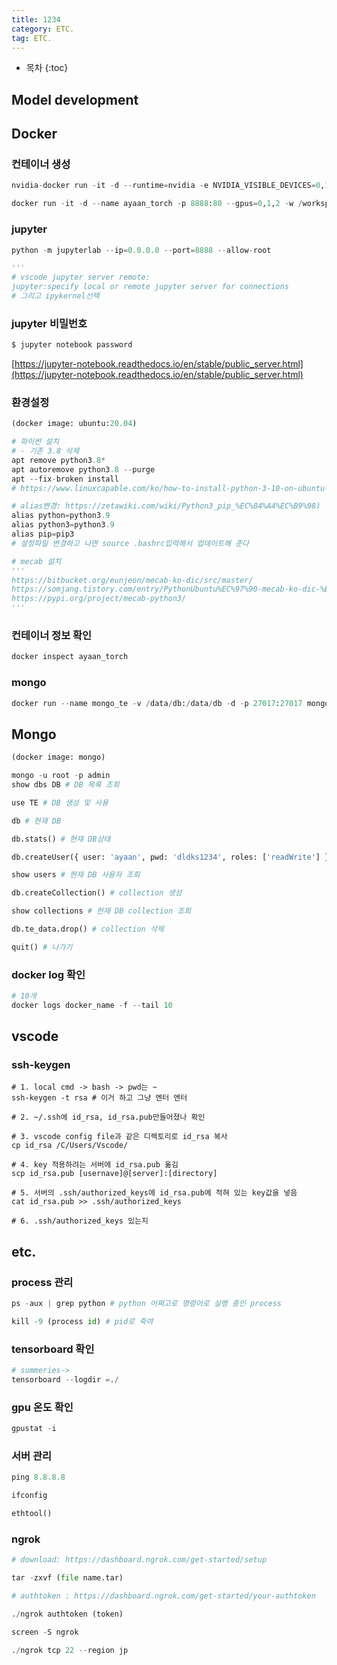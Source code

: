 ```yaml
---
title: 1234
category: ETC.
tag: ETC.
---
```










* 목차
{:toc}









## Model development
## Docker
### 컨테이너 생성
```python
nvidia-docker run -it -d --runtime=nvidia -e NVIDIA_VISIBLE_DEVICES=0,1,2 --name ayaan_torch --network host -w /workspace -v /home/ayaan/ayaan_data:/workspace ayaanayaan/ayaan_nv

docker run -it -d --name ayaan_torch -p 8888:80 --gpus=0,1,2 -w /workspace -v /home/ayaan:/workspace ayaanayaan/ayaan_nv
```
### jupyter
```python
python -m jupyterlab --ip=0.0.0.0 --port=8888 --allow-root

'''
# vscode jupyter server remote:
jupyter:specify local or remote jupyter server for connections
# 그리고 ipykernel선택
```

### jupyter 비밀번호

```python
$ jupyter notebook password
```
[https://jupyter-notebook.readthedocs.io/en/stable/public_server.html](https://jupyter-notebook.readthedocs.io/en/stable/public_server.html)


### 환경설정
```python
(docker image: ubuntu:20.04)

# 파이썬 설치
# - 기존 3.8 삭제
apt remove python3.8*
apt autoremove python3.8 --purge
apt --fix-broken install
# https://www.linuxcapable.com/ko/how-to-install-python-3-10-on-ubuntu-20-04/ -> 3.9설치로 변경

# alias변경: https://zetawiki.com/wiki/Python3_pip_%EC%84%A4%EC%B9%98)
alias python=python3.9
alias python3=python3.9
alias pip=pip3
# 설정파일 변경하고 나면 source .bashrc입력해서 업데이트해 준다

# mecab 설치
'''
https://bitbucket.org/eunjeon/mecab-ko-dic/src/master/
https://somjang.tistory.com/entry/PythonUbuntu%EC%97%90-mecab-ko-dic-%EB%9D%BC%EC%9D%B4%EB%B8%8C%EB%9F%AC%EB%A6%AC-%EC%84%A4%EC%B9%98%ED%95%98%EA%B8%B0
https://pypi.org/project/mecab-python3/
'''
```

### 컨테이너 정보 확인
```python
docker inspect ayaan_torch
```

### mongo
```python
docker run --name mongo_te -v /data/db:/data/db -d -p 27017:27017 mongo
```

## Mongo
```python
(docker image: mongo)

mongo -u root -p admin 
show dbs DB # DB 목록 조회

use TE # DB 생성 및 사용

db # 현재 DB

db.stats() # 현재 DB상태

db.createUser({ user: 'ayaan', pwd: 'dldks1234', roles: ['readWrite'] }) # 현재 DB에 사용자 추가

show users # 현재 DB 사용자 조회

db.createCollection() # collection 생성

show collections # 현재 DB collection 조회

db.te_data.drop() # collection 삭제

quit() # 나가기

```

### docker log 확인

```python
# 10개 
docker logs docker_name -f --tail 10 
```

## vscode

### ssh-keygen
```
# 1. local cmd -> bash -> pwd는 ~
ssh-keygen -t rsa # 이거 하고 그냥 엔터 엔터

# 2. ~/.ssh에 id_rsa, id_rsa.pub만들어졌나 확인

# 3. vscode config file과 같은 디렉토리로 id_rsa 복사
cp id_rsa /C/Users/Vscode/

# 4. key 적용하려는 서버에 id_rsa.pub 옮김
scp id_rsa.pub [usernave]@[server]:[directory]

# 5. 서버의 .ssh/authorized_keys에 id_rsa.pub에 적혀 있는 key값을 넣음
cat id_rsa.pub >> .ssh/authorized_keys

# 6. .ssh/authorized_keys 있는지 
```

## etc.

### process 관리
```python
ps -aux | grep python # python 어쩌고로 명령어로 실행 중인 process

kill -9 (process id) # pid로 죽여
```

### tensorboard 확인
```python
# summeries->
tensorboard --logdir =./
```
### gpu 온도 확인
```python
gpustat -i
```
### 서버 관리
```python
ping 8.8.8.8

ifconfig

ethtool()
```
### ngrok
```python
# download: https://dashboard.ngrok.com/get-started/setup

tar -zxvf (file name.tar)

# authtoken : https://dashboard.ngrok.com/get-started/your-authtoken

./ngrok authtoken (token)

screen -S ngrok

./ngrok tcp 22 --region jp
```
